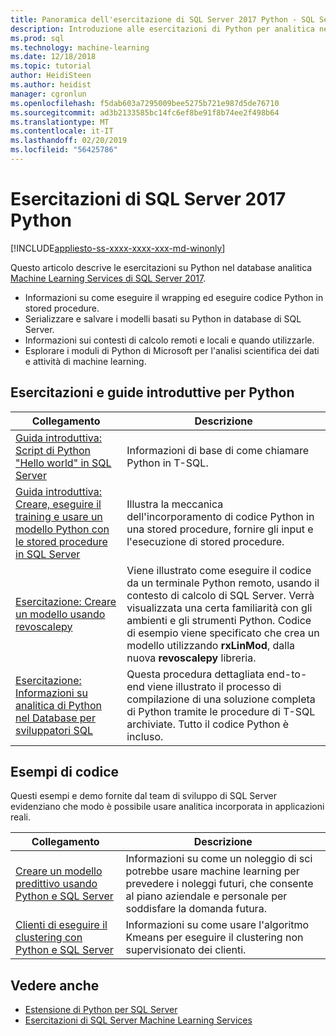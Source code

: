 ```yaml
---
title: Panoramica dell'esercitazione di SQL Server 2017 Python - SQL Server Machine Learning
description: Introduzione alle esercitazioni di Python per analitica nel database di SQL Server 2017.
ms.prod: sql
ms.technology: machine-learning
ms.date: 12/18/2018
ms.topic: tutorial
author: HeidiSteen
ms.author: heidist
manager: cgronlun
ms.openlocfilehash: f5dab603a7295009bee5275b721e987d5de76710
ms.sourcegitcommit: ad3b2133585bc14fc6ef8be91f8b74ee2f498b64
ms.translationtype: MT
ms.contentlocale: it-IT
ms.lasthandoff: 02/20/2019
ms.locfileid: "56425786"
---
```

# <a name="sql-server-2017-python-tutorials"></a>Esercitazioni di SQL Server 2017 Python
[!INCLUDE[appliesto-ss-xxxx-xxxx-xxx-md-winonly](../../includes/appliesto-ss-xxxx-xxxx-xxx-md-winonly.md)]

Questo articolo descrive le esercitazioni su Python nel database analitica [Machine Learning Services di SQL Server 2017](../install/sql-machine-learning-services-windows-install.md). 

+ Informazioni su come eseguire il wrapping ed eseguire codice Python in stored procedure.
+ Serializzare e salvare i modelli basati su Python in database di SQL Server.
+ Informazioni sui contesti di calcolo remoti e locali e quando utilizzarle.
+ Esplorare i moduli di Python di Microsoft per l'analisi scientifica dei dati e attività di machine learning.

<a name="bkmk_pythontutorials"></a>

## <a name="python-quickstarts-and-tutorials"></a>Esercitazioni e guide introduttive per Python

| Collegamento | Descrizione |
|------|-------------|
| [Guida introduttiva: Script di Python "Hello world" in SQL Server](quickstart-python-run-using-t-sql.md) | Informazioni di base di come chiamare Python in T-SQL. |
| [Guida introduttiva: Creare, eseguire il training e usare un modello Python con le stored procedure in SQL Server](quickstart-python-train-score-in-tsql.md) | Illustra la meccanica dell'incorporamento di codice Python in una stored procedure, fornire gli input e l'esecuzione di stored procedure. |
| [Esercitazione: Creare un modello usando revoscalepy](use-python-revoscalepy-to-create-model.md) | Viene illustrato come eseguire il codice da un terminale Python remoto, usando il contesto di calcolo di SQL Server. Verrà visualizzata una certa familiarità con gli ambienti e gli strumenti Python. Codice di esempio viene specificato che crea un modello utilizzando **rxLinMod**, dalla nuova **revoscalepy** libreria. |
| [Esercitazione: Informazioni su analitica di Python nel Database per sviluppatori SQL](sqldev-in-database-python-for-sql-developers.md) | Questa procedura dettagliata end-to-end viene illustrato il processo di compilazione di una soluzione completa di Python tramite le procedure di T-SQL archiviate. Tutto il codice Python è incluso.|

<a name ="bkmk_samples"></a>

## <a name="code-samples"></a>Esempi di codice

Questi esempi e demo fornite dal team di sviluppo di SQL Server evidenziano che modo è possibile usare analitica incorporata in applicazioni reali.

| Collegamento | Descrizione |
|------|-------------|
| [Creare un modello predittivo usando Python e SQL Server](https://microsoft.github.io/sql-ml-tutorials/python/rentalprediction/) | Informazioni su come un noleggio di sci potrebbe usare machine learning per prevedere i noleggi futuri, che consente al piano aziendale e personale per soddisfare la domanda futura. |
| [Clienti di eseguire il clustering con Python e SQL Server](https://microsoft.github.io/sql-ml-tutorials/python/customerclustering/) | Informazioni su come usare l'algoritmo Kmeans per eseguire il clustering non supervisionato dei clienti. |

## <a name="see-also"></a>Vedere anche

+ [Estensione di Python per SQL Server](../concepts/extension-python.md)
+ [Esercitazioni di SQL Server Machine Learning Services](machine-learning-services-tutorials.md)
